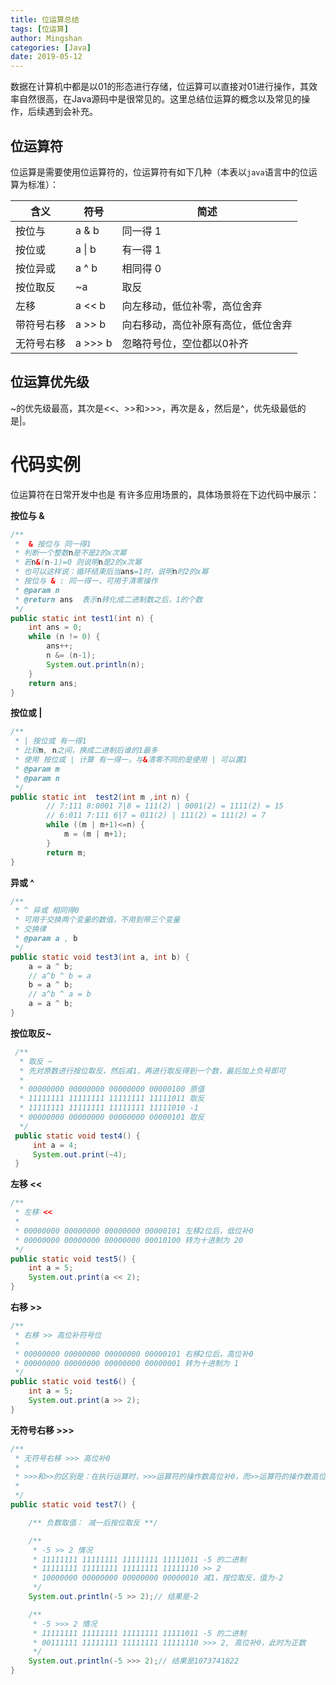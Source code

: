 ```yaml
---
title: 位运算总结
tags: [位运算]
author: Mingshan
categories: [Java]
date: 2019-05-12
---
```


数据在计算机中都是以01的形态进行存储，位运算可以直接对01进行操作，其效率自然很高，在Java源码中是很常见的。这里总结位运算的概念以及常见的操作，后续遇到会补充。

<!-- more -->

## 位运算符
位运算是需要使用位运算符的，位运算符有如下几种（本表以`java`语言中的位运算为标准）：

含义 | 符号| 简述
---  |---|---
按位与	   | a & b     | 同一得 1
按位或     | a &#124; b| 有一得 1
按位异或   | a ^ b     | 相同得 0 
按位取反   | ~a        | 取反
左移       | a << b   | 向左移动，低位补零，高位舍弃
带符号右移 | a >> b     | 向右移动，高位补原有高位，低位舍弃
无符号右移 |a >>> b     | 忽略符号位，空位都以0补齐

## 位运算优先级

~的优先级最高，其次是<<、>>和>>>，再次是＆，然后是^，优先级最低的是|。 

# 代码实例   
位运算符在日常开发中也是 有许多应用场景的，具体场景将在下边代码中展示：    

**按位与 &**

```Java
/**
 *  & 按位与 同一得1
 * 判断一个整数n是不是2的x次幂
 * 若n&(n-1)=0 则说明n是2的x次幂
 * 也可以这样说：循环结束后当ans=1时，说明n时2的x幂
 * 按位与 & : 同一得一，可用于清零操作
 * @param n 
 * @return ans  表示n转化成二进制数之后，1的个数
 */
public static int test1(int n) {
    int ans = 0;
    while (n != 0) {
        ans++;
        n &= (n-1);
        System.out.println(n);
    }
    return ans;
}
```  

**按位或 |**

```Java
/**
 * | 按位或 有一得1
 * 比较m, n之间，换成二进制后谁的1最多
 * 使用 按位或 | 计算 有一得一，与&清零不同的是使用 | 可以置1
 * @param m
 * @param n
 */
public static int  test2(int m ,int n) {
        // 7:111 8:0001 7|8 = 111(2) | 0001(2) = 1111(2) = 15
        // 6:011 7:111 6|7 = 011(2) | 111(2) = 111(2) = 7
        while ((m | m+1)<=n) {
            m = (m | m+1);
        }
        return m;
}
``` 

**异或 ^** 

```Java
/**
 * ^ 异或 相同得0
 * 可用于交换两个变量的数值，不用到带三个变量
 * 交换律
 * @param a , b
 */
public static void test3(int a, int b) {
    a = a ^ b;
    // a^b ^ b = a
    b = a ^ b;
    // a^b ^ a = b
    a = a ^ b;
}
```

**按位取反~**

```Java
 /**
  * 取反 ~
  * 先对原数进行按位取反，然后减1，再进行取反得到一个数，最后加上负号即可
  *
  * 00000000 00000000 00000000 00000100 原值
  * 11111111 11111111 11111111 11111011 取反
  * 11111111 11111111 11111111 11111010 -1
  * 00000000 00000000 00000000 00000101 取反
  */
 public static void test4() {
     int a = 4;
     System.out.print(~4);
 }
```

**左移 <<**

```Java
/**
 * 左移 <<
 * 
 * 00000000 00000000 00000000 00000101 左移2位后，低位补0
 * 00000000 00000000 00000000 00010100 转为十进制为 20
 */
public static void test5() {
    int a = 5;
    System.out.print(a << 2);
}
```

**右移 >>**

```Java
/**
 * 右移 >> 高位补符号位 
 * 
 * 00000000 00000000 00000000 00000101 右移2位后，高位补0
 * 00000000 00000000 00000000 00000001 转为十进制为 1
 */
public static void test6() {
    int a = 5;
    System.out.print(a >> 2);
}
```

**无符号右移 >>>**

```Java
/**
 * 无符号右移 >>> 高位补0
 * 
 * >>>和>>的区别是：在执行运算时，>>>运算符的操作数高位补0，而>>运算符的操作数高位移入原来高位的值。 
 * 
 */
public static void test7() {

    /** 负数取值： 减一后按位取反 **/

    /**
     * -5 >> 2 情况
     * 11111111 11111111 11111111 11111011 -5 的二进制
     * 11111111 11111111 11111111 11111110 >> 2
     * 10000000 00000000 00000000 00000010 减1，按位取反，值为-2
     */
    System.out.println(-5 >> 2);// 结果是-2

    /**
     * -5 >>> 2 情况
     * 11111111 11111111 11111111 11111011 -5 的二进制
     * 00111111 11111111 11111111 11111110 >>> 2, 高位补0，此时为正数
     */
    System.out.println(-5 >>> 2);// 结果是1073741822
}
```


